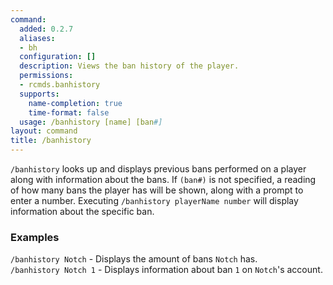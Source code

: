 ```yaml
---
command:
  added: 0.2.7
  aliases:
  - bh
  configuration: []
  description: Views the ban history of the player.
  permissions:
  - rcmds.banhistory
  supports:
    name-completion: true
    time-format: false
  usage: /banhistory [name] [ban#]
layout: command
title: /banhistory
---
```


```/banhistory``` looks up and displays previous bans performed on a player along with information about the bans. If
```(ban#)``` is not specified, a reading of how many bans the player has will be shown, along with a prompt to enter a
number. Executing ```/banhistory playerName number``` will display information about the specific ban.

### Examples 

```/banhistory Notch``` - Displays the amount of bans ```Notch``` has.  
```/banhistory Notch 1``` - Displays information about ban ```1``` on ```Notch```'s account.

